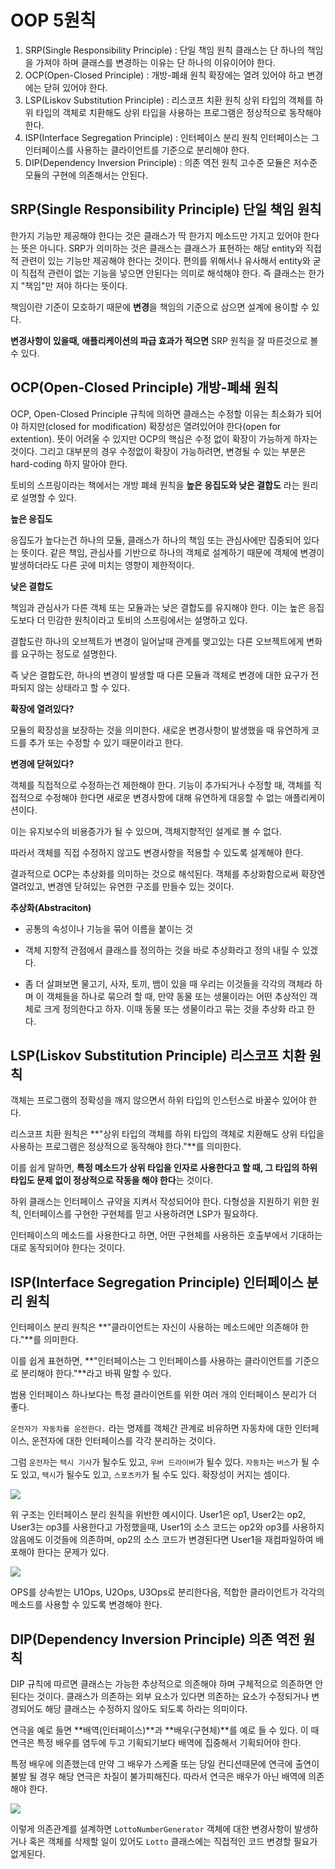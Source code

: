 # OOP 5원칙

1. SRP(Single Responsibility Principle) : 단일 책임 원칙
   클래스는 단 하나의 책임을 가져야 하며 클래스를 변경하는 이유는 단 하나의 이유이어야 한다.
2. OCP(Open-Closed Principle) : 개방-폐쇄 원칙
   확장에는 열려 있어야 하고 변경에는 닫혀 있어야 한다.
3. LSP(Liskov Substitution Principle) : 리스코프 치환 원칙
   상위 타입의 객체를 하위 타입의 객체로 치환해도 상위 타입을 사용하는 프로그램은 정상적으로 동작해야 한다.
4. ISP(Interface Segregation Principle) : 인터페이스 분리 원칙
   인터페이스는 그 인터페이스를 사용하는 클라이언트를 기준으로 분리해야 한다.
5. DIP(Dependency Inversion Principle) : 의존 역전 원칙
   고수준 모듈은 저수준 모듈의 구현에 의존해서는 안된다.

#### 

## SRP(Single Responsibility Principle) 단일 책임 원칙

한가지 기능만 제공해야 한다는 것은 클래스가 딱 한가지 메소드만 가지고 있어야 한다는 뜻은 아니다. SRP가 의미하는 것은 클래스는 클래스가 표현하는 해당 entity와 직접적 관련이 있는 기능만 제공해야 한다는 것이다. 편의를 위해서나 유사해서 entity와 굳이 직접적 관련이 없는 기능을 넣으면 안된다는 의미로 해석해야 한다. 즉 클래스는 한가지 "책임"만 져야 하다는 뜻이다.

책임이란 기준이 모호하기 때문에 **변경**을 책임의 기준으로 삼으면 설계에 용이할 수 있다.

**변경사항이 있을때, 애플리케이션의 파급 효과가 적으면** SRP 원칙을 잘 따른것으로 볼 수 있다.



## OCP(Open-Closed Principle) 개방-폐쇄 원칙

OCP, Open-Closed Principle 규칙에 의하면 클래스는 수정할 이유는 최소화가 되어야 하지만(closed for modification) 확장성은 열려있어야 한다(open for extention). 뜻이 어려울 수 있지만 OCP의 핵심은 수정 없이 확장이 가능하게 하자는 것이다. 그리고 대부분의 경우 수정없이 확장이 가능하려면, 변경될 수 있는 부분은 hard-coding 하지 말아야 한다.

토비의 스프링이라는 책에서는 개방 폐쇄 원칙을 **높은 응집도와 낮은 결합도** 라는 원리로 설명할 수 있다.

**높은 응집도**

응집도가 높다는건 하나의 모듈, 클래스가 하나의 책임 또는 관심사에만 집중되어 있다는 뜻이다. 같은 책임, 관심사를 기반으로 하나의 객체로 설계하기 때문에 객체에 변경이 발생하더라도 다른 곳에 미치는 영향이 제한적이다.

**낮은 결합도**

책임과 관심사가 다른 객체 또는 모듈과는 낮은 결합도를 유지해야 한다. 이는 높은 응집도보다 더 민감한 원칙이라고 토비의 스프링에서는 설명하고 있다.

결합도란 하나의 오브젝트가 변경이 일어날때 관계를 맺고있는 다른 오브젝트에게 변화를 요구하는 정도로 설명한다.

즉 낮은 결합도란, 하나의 변경이 발생할 때 다른 모듈과 객체로 변경에 대한 요구가 전파되지 않는 상태라고 할 수 있다.



**확장에 열려있다?**

모듈의 확장성을 보장하는 것을 의미한다. 새로운 변경사항이 발생했을 때 유연하게 코드를 추가 또는 수정할 수 있기 때문이라고 한다.

**변경에 닫혀있다?**

객체를 직접적으로 수정하는건 제한해야 한다. 기능이 추가되거나 수정할 때, 객체를 직접적으로 수정해야 한다면 새로운 변경사항에 대해 유연하게 대응할 수 없는 애플리케이션이다.

이는 유지보수의 비용증가가 될 수 있으며, 객체지향적인 설계로 볼 수 없다.

따라서 객체를 직접 수정하지 않고도 변경사항을 적용할 수 있도록 설계해야 한다.



결과적으로 OCP는 추상화를 의미하는 것으로 해석된다. 객체를 추상화함으로써 확장엔 열려있고, 변경엔 닫혀있는 유연한 구조를 만들수 있는 것이다.



**추상화(Abstraciton)**

- 공통의 속성이나 기능을 묶어 이름을 붙이는 것

- 객체 지향적 관점에서 클래스를 정의하는 것을 바로 추상화라고 정의 내릴 수 있겠다.

- 좀 더 살펴보면 물고기, 사자, 토끼, 뱀이 있을 때 우리는 이것들을 각각의 객체라 하며 이 객체들을 하나로 묶으려 할 때, 만약 동물 또는 생물이라는 어떤 추상적인 객체로 크게 정의한다고 하자. 이때 동물 또는 생물이라고 묶는 것을 추상화 라고 한다.



## LSP(Liskov Substitution Principle) 리스코프 치환 원칙

객체는 프로그램의 정확성을 깨지 않으면서 하위 타입의 인스턴스로 바꿀수 있어야 한다.

리스코프 치환 원칙은 **"상위 타입의 객체를 하위 타입의 객체로 치환해도 상위 타입을 사용하는 프로그램은 정상적으로 동작해야 한다."**를 의미한다.

이를 쉽게 말하면, **특정 메소드가 상위 타입을 인자로 사용한다고 할 때, 그 타입의 하위 타입도 문제 없이 정상적으로 작동을 해야 한다**는 것이다.

하위 클래스는 인터페이스 규약을 지켜서 작성되어야 한다. 다형성을 지원하기 위한 원칙, 인터페이스를 구현한 구현체를 믿고 사용하려면 LSP가 필요하다.

인터페이스의 메소드를 사용한다고 하면, 어떤 구현체를 사용하든 호출부에서 기대하는대로 동작되어야 한다는 것이다.



## ISP(Interface Segregation Principle) 인터페이스 분리 원칙

인터페이스 분리 원칙은 **"클라이언트는 자신이 사용하는 메소드에만 의존해야 한다."**를 의미한다.

이를 쉽게 표현하면, **"인터페이스는 그 인터페이스를 사용하는 클라이언트를 기준으로 분리해야 한다."**라고 바꿔 말할 수 있다.

범용 인터페이스 하나보다는 특정 클라이언트를 위한 여러 개의 인터페이스 분리가 더 좋다.

`운전자가 자동차를 운전한다.` 라는 명제를 객체간 관계로 비유하면 자동차에 대한 인터페이스, 운전자에 대한 인터페이스를 각각 분리하는 것이다.

그럼 `운전자`는 `택시 기사`가 될수도 있고, `우버 드라이버`가 될수 있다. `자동차`는 `버스`가 될 수도 있고, `택시`가 될수도 있고, `스포츠카`가 될 수도 있다. 확장성이 커지는 셈이다.

![](https://img1.daumcdn.net/thumb/R1280x0/?scode=mtistory2&fname=https%3A%2F%2Fblog.kakaocdn.net%2Fdn%2Fblsa6C%2FbtqZUVLDy0z%2FyAW8iMv6jzCL9kZkCfdsEk%2Fimg.png)

위 구조는 인터페이스 분리 원칙을 위반한 예시이다. User1은 op1, User2는 op2, User3는 op3를 사용한다고 가정했을때, User1의 소스 코드는 op2와 op3를 사용하지 않음에도 이것들에 의존하며, op2의 소스 코드가 변경된다면 User1을 재컴파일하여 배포해야 한다는 문제가 있다.

![](https://img1.daumcdn.net/thumb/R1280x0/?scode=mtistory2&fname=https%3A%2F%2Fblog.kakaocdn.net%2Fdn%2FbzEMJy%2FbtqZSuA1Dz0%2FXYH3xsm7jOizUUhZTqIJb1%2Fimg.png)

OPS를 상속받는 U1Ops, U2Ops, U3Ops로 분리한다음, 적합한 클라이언트가 각각의 메소드를 사용할 수 있도록 변경해야 한다.



## DIP(Dependency Inversion Principle) 의존 역전 원칙

DIP 규칙에 따르면 클래스는 가능한 추상적으로 의존해야 하며 구체적으로 의존하면 안된다는 것이다. 클래스가 의존하는 외부 요소가 있다면 의존하는 요소가 수정되거나 변경되어도 해당 클래스는 수정하지 않아도 되도록 하라는 의미이다.

연극을 예로 들면 **배역(인터페이스)**과 **배우(구현체)**를 예로 들 수 있다. 이 때 연극은 특정 배우를 염두에 두고 기획되기보다 배역에 집중해서 기획되어야 한다.

특정 배우에 의존했는데 만약 그 배우가 스케줄 또는 당일 컨디션때문에 연극에 출연이 불발 될 경우 해당 연극은 차질이 불가피해진다. 따라서 연극은 배우가 아닌 배역에 의존해야 한다.

![](https://user-images.githubusercontent.com/33862991/114132424-4dab6680-993f-11eb-836d-39dbfdd59f94.png)

이렇게 의존관계를 설계하면 `LottoNumberGenerator` 객체에 대한 변경사항이 발생하거나 혹은 객체를 삭제할 일이 있어도 `Lotto` 클래스에는 직접적인 코드 변경할 필요가 없게된다.